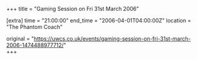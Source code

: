 +++
title = "Gaming Session on Fri 31st March 2006"

[extra]
time = "21:00:00"
end_time = "2006-04-01T04:00:00Z"
location = "The Phantom Coach"

original = "https://uwcs.co.uk/events/gaming-session-on-fri-31st-march-2006-1474488977712/"    
+++



